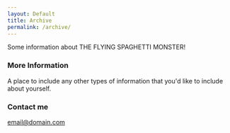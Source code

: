 ```yaml
---
layout: Default
title: Archive
permalink: /archive/
---
```


Some information about THE FLYING SPAGHETTI MONSTER!

### More Information

A place to include any other types of information that you'd like to include about yourself.

### Contact me

[email@domain.com](mailto:email@domain.com)
